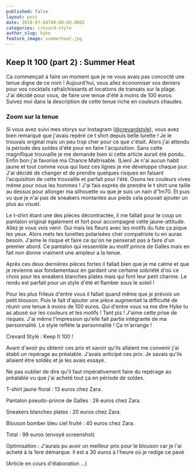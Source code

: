 ```yaml
---
published: false
layout: post
date: 2018-07-04T00:00:00.000Z
categories: crevard-style
author_slug: hyke
feature_image: summerheat.jpg
---
```

## Keep It 100 (part 2) : Summer Heat

Ca commençait à faire un moment que je ne vous avais pas concocté une tenue digne de ce nom ! Aujourd'hui, vous allez économiser vos deniers pour vos cocktails rafraîchissants et locations de transats sur la plage.  
J'ai décidé pour vous, de faire une tenue d'été à moins de 100 euros. Suivez moi dans la description de cette tenue riche en couleurs chaudes.

### Zoom sur la tenue

Si vous avez suivi mes storys sur Instagram ([@crevardstyle](https://www.instagram.com/crevardstyle/)), vous avez bien remarqué que j'avais repéré ce t shirt depuis belle lurette ! Je le trouvais original mais un peu trop cher pour ce que c'était. Alors j'ai attendu la période des soldes d'été pour en faire l'acquisition. Sans cette magnifique trouvaille je me demande bien si cette article aurait été pondu. Enfin bon j'ai favorisé ma Chance Maîtrisable. (Lien)
Je n'ai aucun habit jaune et tout comme vous qui lisez ces lignes je me développe chaque jour. J'ai décidé de changer et de prendre quelques risques en faisant l'acquisition de cette trouvaille et parfait pour l'été. Osons les couleurs vives même pour nous les hommes !
J'ai fais exprès de prendre le t shirt une taille au dessus pour allonger ma silhouette vu que je suis un nain d'1m70. Et puis vu que je n'ai pas de sneakers montantes aux pieds cela pouvait ajouter un plus au visuel.

Le t-shirt étant une des pièces décontractée, il me fallait pour le coup un pantalon original également et fort pour accompagné cette jaune-attitude. Allez je vous vois venir. Oui mais les fleurs avec les motifs du fute ça pique les yeux. Alors mets tes lunettes polarisées cher compatriote tu en auras besoin. J'aime le risque et faire ce qu'on ne penserait pas à faire d'un premier abord. 
Ce pantalon qui ressemble au motif prince de Galles mais en fait non donne vraiment une ampleur a la tenue.

Après ces deux dernières pièces fortes il fallait bien que je me calme et que je revienne aux fondamentaux en gardant une certaine sobriété d'où ce choix pour les sneakers blanches plates mais qui font leur petit charme. Le rendu est parfait pour un style d'été et flamber sous le soleil !

Pour les plus frileux d'entre vous il fallait quand même que je prévois un petit blouson. Puis le fait d'ajouter une pièce augmentait la difficulté de réunir une tenue à moins de 100 euros. Qui d'entre vous va me dire Hyke tu as abusé sur les couleurs et les motifs ! Tant pis ! J'aime cette prise de risques. J'ai même l'impression qu'elle fait partie intégrante de ma personnalité. Le style reflète la personnalité ! Ça m'arrange !

Crevard Stylé : Keep It 100 !

Avant d'avoir pu obtenir ces prix et savoir qu'ils allaient me convenir j'ai établi un repérage au préalable. J'avais anticipé ces prix. Je savais qu'ils allaient être soldés et je les avais essayé. 

Ne pas oublier de dire qu'il faut impérativement faire du repérage au préalable vu que j'ai acheté tout ça en période de soldes.

T-shirt jaune floral : 13 euros chez Zara.

Pantalon pseudo-prince de Galles : 26 euros chez Zara.

Sneakers blanches plates : 20 euros chez Zara.

Blouson bomber bleu ciel fruité : 40 euros chez Zara.

Total : 99 euros (envoyé screenshot)

Optimisation : J'aurais pu avoir un meilleur prix pour le blouson car je l'ai acheté à la 1ere démarque. Il est a 30 euros à l'heure où je redige ce pavé

(Article en cours d'élaboration ...)